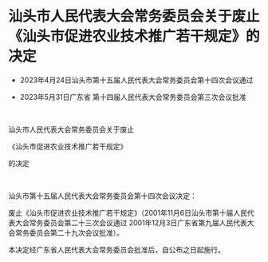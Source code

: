 # 汕头市人民代表大会常务委员会关于废止《汕头市促进农业技术推广若干规定》的决定

- 2023年4月24日汕头市第十五届人民代表大会常务委员会第十四次会议通过

- 2023年5月31日广东省
  第十四届人民代表大会常务委员会第三次会议批准

<!-- INFO END -->

​

汕头市人民代表大会常务委员会关于废止

《汕头市促进农业技术推广若干规定》

的决定

​

汕头市第十五届人民代表大会常务委员会第十四次会议决定：

废止《汕头市促进农业技术推广若干规定》（2001年11月6日汕头市第十届人民代表大会常务委员会第二十三次会议通过 2001年12月3日广东省第九届人民代表大会常务委员会第二十九次会议批准）。

本决定经广东省人民代表大会常务委员会批准后，自公布之日起施行。
